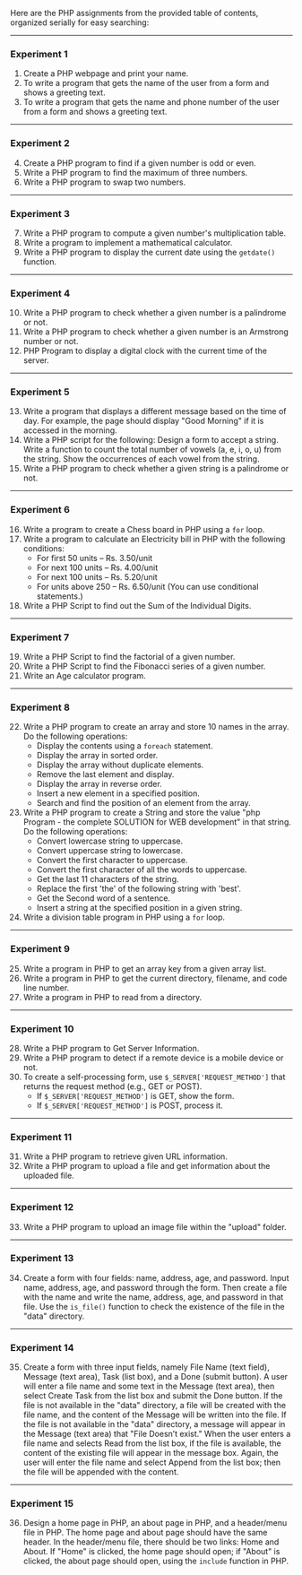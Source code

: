 Here are the PHP assignments from the provided table of contents, organized serially for easy searching:

---
### **Experiment 1**
1. Create a PHP webpage and print your name.
2. To write a program that gets the name of the user from a form and shows a greeting text.
3. To write a program that gets the name and phone number of the user from a form and shows a greeting text.

---
### **Experiment 2**
4. Create a PHP program to find if a given number is odd or even.
5. Write a PHP program to find the maximum of three numbers.
6. Write a PHP program to swap two numbers.

---
### **Experiment 3**
7. Write a PHP program to compute a given number's multiplication table.
8. Write a program to implement a mathematical calculator.
9. Write a PHP program to display the current date using the `getdate()` function.

---
### **Experiment 4**
10. Write a PHP program to check whether a given number is a palindrome or not.
11. Write a PHP program to check whether a given number is an Armstrong number or not.
12. PHP Program to display a digital clock with the current time of the server.

---
### **Experiment 5**
13. Write a program that displays a different message based on the time of day. For example, the page should display "Good Morning" if it is accessed in the morning.
14. Write a PHP script for the following: Design a form to accept a string. Write a function to count the total number of vowels (a, e, i, o, u) from the string. Show the occurrences of each vowel from the string.
15. Write a PHP program to check whether a given string is a palindrome or not.

---
### **Experiment 6**
16. Write a program to create a Chess board in PHP using a `for` loop.
17. Write a program to calculate an Electricity bill in PHP with the following conditions:
    * For first 50 units – Rs. 3.50/unit
    * For next 100 units – Rs. 4.00/unit
    * For next 100 units – Rs. 5.20/unit
    * For units above 250 – Rs. 6.50/unit
    (You can use conditional statements.)
18. Write a PHP Script to find out the Sum of the Individual Digits.

---
### **Experiment 7**
19. Write a PHP Script to find the factorial of a given number.
20. Write a PHP Script to find the Fibonacci series of a given number.
21. Write an Age calculator program.

---
### **Experiment 8**
22. Write a PHP program to create an array and store 10 names in the array. Do the following operations:
    * Display the contents using a `foreach` statement.
    * Display the array in sorted order.
    * Display the array without duplicate elements.
    * Remove the last element and display.
    * Display the array in reverse order.
    * Insert a new element in a specified position.
    * Search and find the position of an element from the array.
23. Write a PHP program to create a String and store the value "php Program - the complete SOLUTION for WEB development" in that string. Do the following operations:
    * Convert lowercase string to uppercase.
    * Convert uppercase string to lowercase.
    * Convert the first character to uppercase.
    * Convert the first character of all the words to uppercase.
    * Get the last 11 characters of the string.
    * Replace the first 'the' of the following string with 'best'.
    * Get the Second word of a sentence.
    * Insert a string at the specified position in a given string.
24. Write a division table program in PHP using a `for` loop.

---
### **Experiment 9**
25. Write a program in PHP to get an array key from a given array list.
26. Write a program in PHP to get the current directory, filename, and code line number.
27. Write a program in PHP to read from a directory.

---
### **Experiment 10**
28. Write a PHP program to Get Server Information.
29. Write a PHP program to detect if a remote device is a mobile device or not.
30. To create a self-processing form, use `$_SERVER['REQUEST_METHOD']` that returns the request method (e.g., GET or POST).
    * If `$_SERVER['REQUEST_METHOD']` is GET, show the form.
    * If `$_SERVER['REQUEST_METHOD']` is POST, process it.

---
### **Experiment 11**
31. Write a PHP program to retrieve given URL information.
32. Write a PHP program to upload a file and get information about the uploaded file.

---
### **Experiment 12**
33. Write a PHP program to upload an image file within the "upload" folder.

---
### **Experiment 13**
34. Create a form with four fields: name, address, age, and password. Input name, address, age, and password through the form. Then create a file with the name and write the name, address, age, and password in that file. Use the `is_file()` function to check the existence of the file in the "data" directory.

---
### **Experiment 14**
35. Create a form with three input fields, namely File Name (text field), Message (text area), Task (list box), and a Done (submit button). A user will enter a file name and some text in the Message (text area), then select Create Task from the list box and submit the Done button. If the file is not available in the "data" directory, a file will be created with the file name, and the content of the Message will be written into the file. If the file is not available in the "data" directory, a message will appear in the Message (text area) that "File Doesn’t exist." When the user enters a file name and selects Read from the list box, if the file is available, the content of the existing file will appear in the message box. Again, the user will enter the file name and select Append from the list box; then the file will be appended with the content.

---
### **Experiment 15**
36. Design a home page in PHP, an about page in PHP, and a header/menu file in PHP. The home page and about page should have the same header. In the header/menu file, there should be two links: Home and About. If "Home" is clicked, the home page should open; if "About" is clicked, the about page should open, using the `include` function in PHP.
